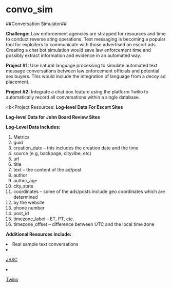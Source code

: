 # convo_sim
##Conversation Simulator##

<b>Challenge:</b> Law enforcement agencies are strapped for resources and time to conduct reverse sting operations. Text messaging is becoming a popular tool for exploiters to communicate with those advertised on escort ads. Creating a chat bot simulation would save law enforcement time and possibly extract information and evidence in an automated way. 

<b>Project #1:</b> Use natural language processing to simulate automated text message conversations between law enforcement officials and potential sex buyers. This would include the integration of language from a decoy ad placement. 

<b>Project #2:</b> Integrate a chat box feature using the platform Twilio to automatically record all conversations within a single database. 

<b<Project Resources:</b>
<b>Log-level Data For Escort Sites</b>


<b>Log-level Data for John Board Review Sites</b>


<b>Log-Level Data Includes:</b>
<ol>
<li>Metrics</li>
<li>guid</li>
<li>creation_date – this includes the creation date and the time</li>
<li>source (e.g, backpage, cityvibe, etc)</li>
<li>url</li>
<li>title</li>
<li>text – the content of the ad/post</li>
<li>author</li>
<li>author_age</li>
<li>city_state</li>
<li>coordinates – some of the ads/posts include geo coordinates which are determined </li>
<li>by the website</li>
<li>phone number</li>
<li>post_id</li>
<li>timezone_label – ET, PT, etc.</li>
<li>timezone_offset – difference between UTC and the local time zone</li>
</ol>

<b>Additional Resources Include:</b>
<li>Real sample text conversations</li>
<li><p><a href="https://github.com/jsxc/jsxc">JSXC</a></p></li>
<li><p><a href="https://www.twilio.com/">Twilio</a></p></li>
